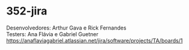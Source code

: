 # 352-jira
Desenvolvedores: Arthur Gava e Rick Fernandes <br>
Testers: Ana Flávia e Gabriel Guetner
<br>
https://anaflaviagabriel.atlassian.net/jira/software/projects/TA/boards/1
